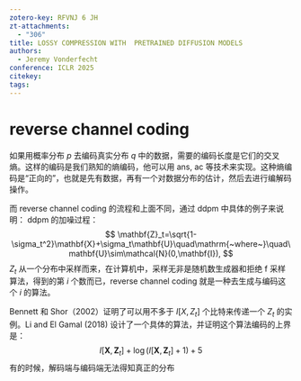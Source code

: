 ```yaml
---
zotero-key: RFVNJ 6 JH
zt-attachments:
  - "306"
title: LOSSY COMPRESSION WITH  PRETRAINED DIFFUSION MODELS
authors:
  - Jeremy Vonderfecht
conference: ICLR 2025
citekey: 
tags:
---
```

# reverse channel coding
如果用概率分布 $p$ 去编码真实分布 $q$ 中的数据，需要的编码长度是它们的交叉熵。这样的编码是我们熟知的熵编码，他可以用 ans, ac 等技术来实现。这种熵编码是“正向的”，也就是先有数据，再有一个对数据分布的估计，然后去进行编解码操作。

而 reverse channel coding 的流程和上面不同，通过 ddpm 中具体的例子来说明：
ddpm 的加噪过程：
$$
\mathbf{Z}_t=\sqrt{1-\sigma_t^2}\mathbf{X}+\sigma_t\mathbf{U}\quad\mathrm{~where~}\quad\mathbf{U}\sim\mathcal{N}(0,\mathbf{I}),
$$
$Z_{t}$ 从一个分布中采样而来，在计算机中，采样无非是随机数生成器和拒绝 f 采样算法，得到的第 $i$ 个数而已，reverse channel coding 就是一种去生成与编码这个 $i$ 的算法。

Bennett 和 Shor（2002）证明了可以用不多于 $I[X, Z_{t}]$ 个比特来传递一个 $Z_{t}$ 的实例。Li and El Gamal (2018) 设计了一个具体的算法，并证明这个算法编码的上界是：
$$
I[\mathbf{X},\mathbf{Z}_{t}]+\log(I[\mathbf{X},\mathbf{Z}_{t}]+1)+5
$$
有的时候，解码端与编码端无法得知真正的分布